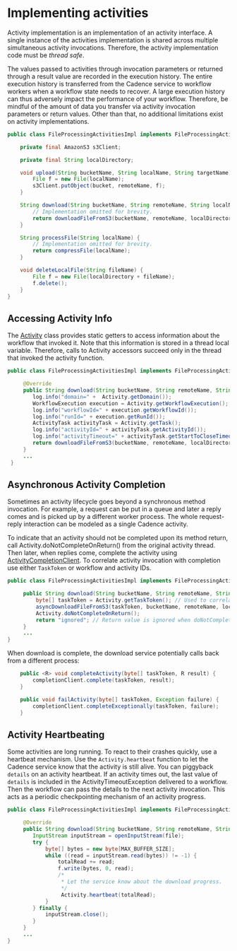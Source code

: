 # Implementing activities

Activity implementation is an implementation of an activity interface. A single instance of the activities implementation
is shared across multiple simultaneous activity invocations. Therefore, the activity implementation code must be *thread safe*.

The values passed to activities through invocation parameters or returned through a result value are recorded in the execution history.
The entire execution history is transferred from the Cadence service to workflow workers when a workflow state needs to recover.
A large execution history can thus adversely impact the performance of your workflow.
Therefore, be mindful of the amount of data you transfer via activity invocation parameters or return values.
Other than that, no additional limitations exist on activity implementations.

```java
public class FileProcessingActivitiesImpl implements FileProcessingActivities {

    private final AmazonS3 s3Client;

    private final String localDirectory;

    void upload(String bucketName, String localName, String targetName) {
        File f = new File(localName);
        s3Client.putObject(bucket, remoteName, f);
    }

    String download(String bucketName, String remoteName, String localName) {
        // Implementation omitted for brevity.
        return downloadFileFromS3(bucketName, remoteName, localDirectory + localName);
    }

    String processFile(String localName) {
        // Implementation omitted for brevity.
        return compressFile(localName);
    }

    void deleteLocalFile(String fileName) {
        File f = new File(localDirectory + fileName);
        f.delete();
    }
}
```

## Accessing Activity Info

The [Activity](https://static.javadoc.io/com.uber.cadence/cadence-client/2.4.1/index.html?com/uber/cadence/activity/Activity.html) 
class provides static getters to access information about the workflow that invoked it.
Note that this information is stored in a thread local variable. Therefore, calls to Activity accessors succeed only in the thread that invoked the activity function.

```java
public class FileProcessingActivitiesImpl implements FileProcessingActivities {

     @Override
     public String download(String bucketName, String remoteName, String localName) {
        log.info("domain=" +  Activity.getDomain());
        WorkflowExecution execution = Activity.getWorkflowExecution();
        log.info("workflowId=" + execution.getWorkflowId());
        log.info("runId=" + execution.getRunId());
        ActivityTask activityTask = Activity.getTask();
        log.info("activityId=" + activityTask.getActivityId());
        log.info("activityTimeout=" + activityTask.getStartToCloseTimeoutSeconds());
        return downloadFileFromS3(bucketName, remoteName, localDirectory + localName);
     }
     ...
 }
```

## Asynchronous Activity Completion

Sometimes an activity lifecycle goes beyond a synchronous method invocation. For example, a request can be put in a queue
and later a reply comes and is picked up by a different worker process. The whole request-reply interaction can be modeled
as a single Cadence activity.

To indicate that an activity should not be completed upon its method return, call Activity.doNotCompleteOnReturn() from the
original activity thread.
Then later, when replies come, complete the activity using [ActivityCompletionClient](https://static.javadoc.io/com.uber.cadence/cadence-client/2.4.1/index.html?com/uber/cadence/client/ActivityCompletionClient.html).
To correlate activity invocation with completion use either `TaskToken` or workflow and activity IDs.

```java
public class FileProcessingActivitiesImpl implements FileProcessingActivities {

     public String download(String bucketName, String remoteName, String localName) {
         byte[] taskToken = Activity.getTaskToken(); // Used to correlate reply
         asyncDownloadFileFromS3(taskToken, bucketName, remoteName, localDirectory + localName);
         Activity.doNotCompleteOnReturn();
         return "ignored"; // Return value is ignored when doNotCompleteOnReturn was called.
     }
     ...
}
```
When download is complete, the download service potentially calls back from a different process:
```java
    public <R> void completeActivity(byte[] taskToken, R result) {
        completionClient.complete(taskToken, result);
    }

    public void failActivity(byte[] taskToken, Exception failure) {
        completionClient.completeExceptionally(taskToken, failure);
    }
```

## Activity Heartbeating

Some activities are long running. To react to their crashes quickly, use a heartbeat mechanism.
Use the `Activity.heartbeat` function to let the Cadence service know that the activity is still alive. You can piggyback
`details` on an activity heartbeat. If an activity times out, the last value of `details` is included
in the ActivityTimeoutException delivered to a workflow. Then the workflow can pass the details to
the next activity invocation. This acts as a periodic checkpointing mechanism of an activity progress.
```java
public class FileProcessingActivitiesImpl implements FileProcessingActivities {

     @Override
     public String download(String bucketName, String remoteName, String localName) {
        InputStream inputStream = openInputStream(file);
        try {
            byte[] bytes = new byte[MAX_BUFFER_SIZE];
            while ((read = inputStream.read(bytes)) != -1) {
                totalRead += read;
                f.write(bytes, 0, read);
                /*
                 * Let the service know about the download progress.
                 */
                 Activity.heartbeat(totalRead);
            }
        } finally {
            inputStream.close();
        }
     }
     ...
}
```
